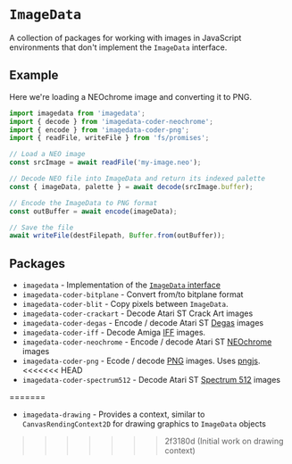 # `ImageData`

A collection of packages for working with images in JavaScript environments that don't implement the `ImageData` interface.

## Example

Here we're loading a NEOchrome image and converting it to PNG.

```js
import imagedata from 'imagedata';
import { decode } from 'imagedata-coder-neochrome';
import { encode } from 'imagedata-coder-png';
import { readFile, writeFile } from 'fs/promises';

// Load a NEO image
const srcImage = await readFile('my-image.neo');

// Decode NEO file into ImageData and return its indexed palette
const { imageData, palette } = await decode(srcImage.buffer);

// Encode the ImageData to PNG format
const outBuffer = await encode(imageData);

// Save the file
await writeFile(destFilepath, Buffer.from(outBuffer));
```

## Packages

* `imagedata` - Implementation of the [`ImageData` interface](https://html.spec.whatwg.org/multipage/canvas.html#dom-imagedata-dev)
* `imagedata-coder-bitplane` - Convert from/to bitplane format
* `imagedata-coder-blit` - Copy pixels between `ImageData`.
* `imagedata-coder-crackart` - Decode Atari ST Crack Art images
* `imagedata-coder-degas` - Encode / decode Atari ST [Degas](https://en.wikipedia.org/wiki/DEGAS_(software)) images
* `imagedata-coder-iff` - Decode Amiga [IFF](https://en.wikipedia.org/wiki/Interchange_File_Format) images.
* `imagedata-coder-neochrome` - Encode / decode Atari ST [NEOchrome](https://en.wikipedia.org/wiki/NEOchrome) images
* `imagedata-coder-png` - Ecode / decode [PNG](https://en.wikipedia.org/wiki/Portable_Network_Graphics) images. Uses [pngjs](https://github.com/lukeapage/pngjs).
<<<<<<< HEAD
* `imagedata-coder-spectrum512` - Decode Atari ST [Spectrum 512](http://www.atarimania.com/utility-atari-st-spectrum-512_22312.html) images

=======
* `imagedata-drawing` - Provides a context, similar to `CanvasRendingContext2D` for drawing graphics to `ImageData` objects
>>>>>>> 2f3180d (Initial work on drawing context)
